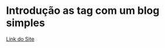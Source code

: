 # Introdução as tag com um blog simples

[Link do Site](https://cesar-augusto-costa.github.io/curso_proz_introducao_programacao_web/01_layout/index.html)
